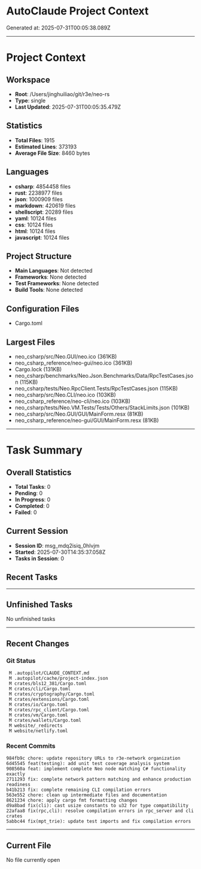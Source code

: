 # AutoClaude Project Context

Generated at: 2025-07-31T00:05:38.089Z

---

# Project Context

## Workspace
- **Root**: /Users/jinghuiliao/git/r3e/neo-rs
- **Type**: single
- **Last Updated**: 2025-07-31T00:05:35.479Z

## Statistics
- **Total Files**: 1915
- **Estimated Lines**: 373193
- **Average File Size**: 8460 bytes

## Languages
- **csharp**: 4854458 files
- **rust**: 2238977 files
- **json**: 1000909 files
- **markdown**: 420619 files
- **shellscript**: 20289 files
- **yaml**: 10124 files
- **css**: 10124 files
- **html**: 10124 files
- **javascript**: 10124 files

## Project Structure
- **Main Languages**: Not detected
- **Frameworks**: None detected
- **Test Frameworks**: None detected
- **Build Tools**: None detected

## Configuration Files
- Cargo.toml


## Largest Files
- neo_csharp/src/Neo.GUI/neo.ico (361KB)
- neo_csharp_reference/neo-gui/neo.ico (361KB)
- Cargo.lock (131KB)
- neo_csharp/benchmarks/Neo.Json.Benchmarks/Data/RpcTestCases.json (115KB)
- neo_csharp/tests/Neo.RpcClient.Tests/RpcTestCases.json (115KB)
- neo_csharp/src/Neo.CLI/neo.ico (103KB)
- neo_csharp_reference/neo-cli/neo.ico (103KB)
- neo_csharp/tests/Neo.VM.Tests/Tests/Others/StackLimits.json (101KB)
- neo_csharp/src/Neo.GUI/GUI/MainForm.resx (81KB)
- neo_csharp_reference/neo-gui/GUI/MainForm.resx (81KB)


---

# Task Summary

## Overall Statistics
- **Total Tasks**: 0
- **Pending**: 0
- **In Progress**: 0
- **Completed**: 0
- **Failed**: 0

## Current Session
- **Session ID**: msg_mdq2isiq_0hlvjm
- **Started**: 2025-07-30T14:35:37.058Z
- **Tasks in Session**: 0

## Recent Tasks



---

## Unfinished Tasks
No unfinished tasks

---

## Recent Changes

### Git Status
```
 M .autopilot/CLAUDE_CONTEXT.md
 M .autopilot/cache/project-index.json
 M crates/bls12_381/Cargo.toml
 M crates/cli/Cargo.toml
 M crates/cryptography/Cargo.toml
 M crates/extensions/Cargo.toml
 M crates/io/Cargo.toml
 M crates/rpc_client/Cargo.toml
 M crates/vm/Cargo.toml
 M crates/wallets/Cargo.toml
 M website/_redirects
 M website/netlify.toml

```

### Recent Commits
```
984fb9c chore: update repository URLs to r3e-network organization
6d45545 feat(testing): add unit test coverage analysis system
908560a feat: implement complete Neo node matching C# functionality exactly
2711293 fix: complete network pattern matching and enhance production readiness
b41b213 fix: complete remaining CLI compilation errors
563e552 chore: clean up intermediate files and documentation
8621234 chore: apply cargo fmt formatting changes
d9a8bad fix(cli): cast usize constants to u32 for type compatibility
22afaa8 fix(rpc,cli): resolve compilation errors in rpc_server and cli crates
5abbc44 fix(mpt_trie): update test imports and fix compilation errors

```

---

## Current File
No file currently open